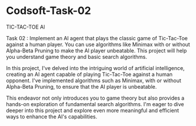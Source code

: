 # Codsoft-Task-02
TIC-TAC-TOE Al

Task 02 : Implement an Al agent that plays the classic game of Tic-Tac-Toe against a human player. You can use algorithms like Minimax with or without Alpha-Beta Pruning to make the Al player unbeatable. This project will help you understand game theory and basic search algorithms.

In this project, I've delved into the intriguing world of artificial intelligence, creating an AI agent capable of playing Tic-Tac-Toe against a human opponent. I've implemented algorithms such as Minimax, with or without Alpha-Beta Pruning, to ensure that the AI player is unbeatable.

This endeavor not only introduces you to game theory but also provides a hands-on exploration of fundamental search algorithms. I'm eager to dive deeper into this project and explore even more meaningful and efficient ways to enhance the AI's capabilities.
